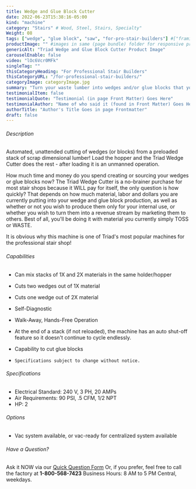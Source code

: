 ```yaml
---
title: Wedge and Glue Block Cutter
date: 2022-06-23T15:38:16-05:00
kind: "machine"
category: "Stairs" # Wood, Steel, Stairs, Specialty"
Weight: 08
tags: ["wedge", "glue block", "saw", "for-pro-stair-builders"] #["framing", "table", "mobile", "stick-builder" "shed-builder"]
productImage: "" #images in same (page bundle) folder for responsive processing
genericAlt: "Triad Wedge and Glue Block Cutter Product Image"
carouselEnable: false
video: "lOc6Vcr0MFk"
singleTag: ""
thisCategoryHeading: "For Professional Stair Builders"
thisCategoryURL: "/for-professional-stair-builders/"
categoryImage: categoryImage.jpg
summary: "Turn your waste lumber into wedges and/or glue blocks that your shop can consume OR market. Create a new profit center!"
testimonialItem: false
testimonialQuote: "Testimonial (in page Front Matter) Goes Here"
testimonialAuthor: "Name of who said it (found in Front Matter) Goes Here"
authorTitle: "Author's Title Goes in page Frontmatter"
draft: false
---
```


###### Description

Automated, unattended cutting of wedges (or blocks) from a preloaded stack of scrap dimensional lumber! Load the hopper and the Triad Wedge Cutter does the rest - after loading it is an unmanned operation.

How much time and money do you spend creating or sourcing your wedges or glue blocks now? The Triad Wedge Cutter is a no-brainer purchase for most stair shops because it WILL pay for itself, the only question is how quickly? That depends on how much material, labor and dollars you are currently putting into your wedge and glue block production, as well as whether or not you wish to produce them only for your internal use, or whether you wish to turn them into a revenue stream by marketing them to others. Best of all, you'll be doing it with material you currently simply TOSS or WASTE.

It is obvious why this machine is one of Triad's most popular machines for the professional stair shop!

###### Capabilities

- Can mix stacks of 1X and 2X materials in the same holder/hopper
- Cuts two wedges out of 1X material
- Cuts one wedge out of 2X material
- Self-Diagnostic
- Walk-Away, Hands-Free Operation
- At the end of a stack (if not reloaded), the machine has an auto shut-off feature so it doesn't continue to cycle endlessly.
- Capability to cut glue blocks

- `Specifications subject to change without notice.`

###### Specifications

- Electrical Standard: 240 V, 3 PH, 20 AMPs
- Air Requirements: 90 PSI, .5 CFM, 1/2 NPT
- HP: 2

###### Options

- Vac system available, or vac-ready for centralized system available

###### Have a Question?

Ask it NOW via our [Quick Question Form](#qq)
Or, if you prefer, feel free to call the factory at **1-800-568-7423** Business Hours: 8 AM to 5 PM Central, weekdays.
